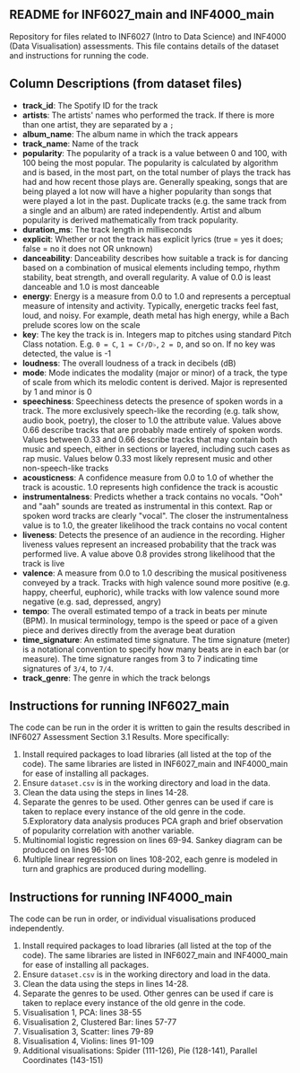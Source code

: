 ## README for INF6027_main and INF4000_main

Repository for files related to INF6027 (Intro to Data Science) and INF4000 (Data Visualisation) assessments.
This file contains details of the dataset and instructions for running the code.

## Column Descriptions (from dataset files)

- **track_id**: The Spotify ID for the track
- **artists**: The artists' names who performed the track. If there is more than one artist, they are separated by a `;`
- **album_name**: The album name in which the track appears
- **track_name**: Name of the track
- **popularity**: The popularity of a track is a value between 0 and 100, with 100 being the most popular. The popularity is calculated by algorithm and is based, in the most part, on the total number of plays the track has had and how recent those plays are. Generally speaking, songs that are being played a lot now will have a higher popularity than songs that were played a lot in the past. Duplicate tracks (e.g. the same track from a single and an album) are rated independently. Artist and album popularity is derived mathematically from track popularity.
- **duration_ms**: The track length in milliseconds
- **explicit**: Whether or not the track has explicit lyrics (true = yes it does; false = no it does not OR unknown)
- **danceability**: Danceability describes how suitable a track is for dancing based on a combination of musical elements including tempo, rhythm stability, beat strength, and overall regularity. A value of 0.0 is least danceable and 1.0 is most danceable
- **energy**: Energy is a measure from 0.0 to 1.0 and represents a perceptual measure of intensity and activity. Typically, energetic tracks feel fast, loud, and noisy. For example, death metal has high energy, while a Bach prelude scores low on the scale
- **key**: The key the track is in. Integers map to pitches using standard Pitch Class notation. E.g. `0 = C`, `1 = C♯/D♭`, `2 = D`, and so on. If no key was detected, the value is -1
- **loudness**: The overall loudness of a track in decibels (dB)
- **mode**: Mode indicates the modality (major or minor) of a track, the type of scale from which its melodic content is derived. Major is represented by 1 and minor is 0
- **speechiness**: Speechiness detects the presence of spoken words in a track. The more exclusively speech-like the recording (e.g. talk show, audio book, poetry), the closer to 1.0 the attribute value. Values above 0.66 describe tracks that are probably made entirely of spoken words. Values between 0.33 and 0.66 describe tracks that may contain both music and speech, either in sections or layered, including such cases as rap music. Values below 0.33 most likely represent music and other non-speech-like tracks
- **acousticness**: A confidence measure from 0.0 to 1.0 of whether the track is acoustic. 1.0 represents high confidence the track is acoustic
- **instrumentalness**: Predicts whether a track contains no vocals. "Ooh" and "aah" sounds are treated as instrumental in this context. Rap or spoken word tracks are clearly "vocal". The closer the instrumentalness value is to 1.0, the greater likelihood the track contains no vocal content
- **liveness**: Detects the presence of an audience in the recording. Higher liveness values represent an increased probability that the track was performed live. A value above 0.8 provides strong likelihood that the track is live
- **valence**: A measure from 0.0 to 1.0 describing the musical positiveness conveyed by a track. Tracks with high valence sound more positive (e.g. happy, cheerful, euphoric), while tracks with low valence sound more negative (e.g. sad, depressed, angry)
- **tempo**: The overall estimated tempo of a track in beats per minute (BPM). In musical terminology, tempo is the speed or pace of a given piece and derives directly from the average beat duration
- **time_signature**: An estimated time signature. The time signature (meter) is a notational convention to specify how many beats are in each bar (or measure). The time signature ranges from 3 to 7 indicating time signatures of `3/4`, to `7/4`.
- **track_genre**: The genre in which the track belongs

## Instructions for running INF6027_main

The code can be run in the order it is written to gain the results described in INF6027 Assessment Section 3.1 Results. More specifically: 

1. Install required packages to load libraries (all listed at the top of the code). The same libraries are listed in INF6027_main and INF4000_main for ease of installing all packages.
2. Ensure `dataset.csv` is in the working directory and load in the data.
3. Clean the data using the steps in lines 14-28.
4. Separate the genres to be used. Other genres can be used if care is taken to replace every instance of the old genre in the code.
5.Exploratory data analysis produces PCA graph and brief observation of popularity correlation with another variable.
6. Multinomial logistic regression on lines 69-94. Sankey diagram can be produced on lines 96-106
7. Multiple linear regression on lines 108-202, each genre is modeled in turn and graphics are produced during modelling.

## Instructions for running INF4000_main

The code can be run in order, or individual visualisations produced independently.

1. Install required packages to load libraries (all listed at the top of the code). The same libraries are listed in INF6027_main and INF4000_main for ease of installing all packages.
2. Ensure `dataset.csv` is in the working directory and load in the data.
3. Clean the data using the steps in lines 14-28.
4. Separate the genres to be used. Other genres can be used if care is taken to replace every instance of the old genre in the code.
5. Visualisation 1, PCA: lines 38-55
6. Visualisation 2, Clustered Bar: lines 57-77
7. Visualisation 3, Scatter: lines 79-89
8. Visualisation 4, Violins: lines 91-109
9. Additional visualisations: Spider (111-126), Pie (128-141), Parallel Coordinates (143-151)